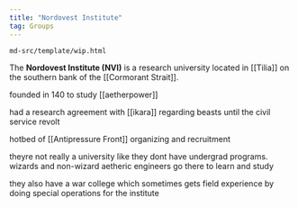 ```yaml
---
title: "Nordovest Institute"
tag: Groups
---
```


```{.include}
md-src/template/wip.html
```

The **Nordovest Institute (NVI)** is a research university located in [[Tilia]] on the southern bank of the [[Cormorant Strait]].

founded in 140 to study [[aetherpower]]

had a research agreement with [[ikara]] regarding beasts until the civil service revolt

hotbed of [[Antipressure Front]] organizing and recruitment

theyre not really a university like they dont have undergrad programs. wizards and non-wizard aetheric engineers go there to learn and study

they also have a war college which sometimes gets field experience by doing special operations for the institute
